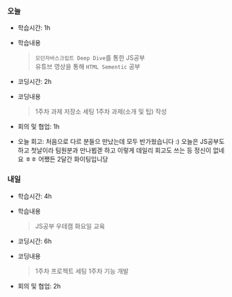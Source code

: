 ### 오늘
- 학습시간: 1h
- 학습내용
  > `모던자바스크립트 Deep Dive`를 통한 JS공부  
  > 유튜브 영상을 통해 `HTML Sementic` 공부

- 코딩시간: 2h
- 코딩내용
  > 1주차 과제 저장소 세팅
  > 1주차 과제(소개 및 팁) 작성

- 회의 및 협업: 1h
- 오늘 회고: 처음으로 다르 분들으 만났는데 모두 반가웠습니다 :) 오늘은 JS공부도 하고 첫날이라 팀원분과 만나뵙겓 하고 이렇게 데일리 회고도 쓰는 등 정신이 없네요 ㅎㅎ 어쨌든 2달간 화이팅입니당

### 내일
- 학습시간: 4h
- 학습내용
  > JS공부
  > 우테캠 화요일 교육

- 코딩시간: 6h
- 코딩내용
  > 1주차 프로젝트 세팅
  > 1주차 기능 개발
  
- 회의 및 협업: 2h

